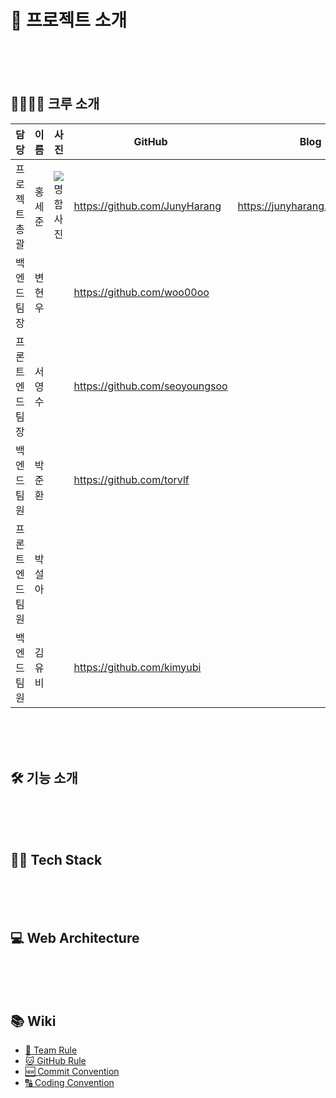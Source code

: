 # 📖 프로젝트 소개
<br><br><br>


## 👩‍👩‍👧‍👦 크루 소개

|담당|이름|사진|GitHub|Blog|
|---|---|---|---|---|
|프로젝트 총괄|홍세준|![명함사진](https://gofile.me/6KsQQ/h1jE4CfVe)|https://github.com/JunyHarang|https://junyharang.tistory.com/|
|백엔드 팀장|변현우||https://github.com/woo00oo||
|프론트엔드 팀장|서영수||https://github.com/seoyoungsoo||
|백엔드 팀원|박준환||https://github.com/torvlf||
|프론트엔드 팀원|박설아||||
|백엔드 팀원|김유비||https://github.com/kimyubi||

<br><br><br>

## 🛠 기능 소개
<br><br><br>


## 👨‍🔧 Tech Stack 
<br><br><br>


## 💻 Web Architecture
<br><br><br>


## 📚 Wiki

  * [👫 Team Rule](https://www.notion.so/Team-Rule-2bfa7eb59ac3475d9e3e0083254e0580)
  * [🐱 GitHub Rule](https://www.notion.so/GitHub-Rule-7933f6688cb84b2591ba432145de457b)
  * [🆕 Commit Convention](https://www.notion.so/Commit-Convention-af753b9fdca8446da35f5815830b7b68)
  * [🔠 Coding Convention](https://www.notion.so/Coding-Convention-3d313b8193eb458eba99976e7c9f081b)

